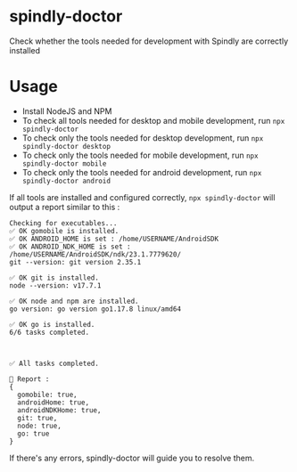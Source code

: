# spindly-doctor
Check whether the tools needed for development with Spindly are correctly installed

# Usage

- Install NodeJS and NPM
- To check all tools needed for desktop and mobile development, run `npx spindly-doctor`
- To check only the tools needed for desktop development, run `npx spindly-doctor desktop`
- To check only the tools needed for mobile development, run `npx spindly-doctor mobile`
- To check only the tools needed for android development, run `npx spindly-doctor android`

If all tools are installed and configured correctly, `npx spindly-doctor` will output a report similar to this :

```
Checking for executables...
✅ OK gomobile is installed.
✅ OK ANDROID_HOME is set : /home/USERNAME/AndroidSDK
✅ OK ANDROID_NDK_HOME is set : /home/USERNAME/AndroidSDK/ndk/23.1.7779620/
git --version: git version 2.35.1

✅ OK git is installed.
node --version: v17.7.1

✅ OK node and npm are installed.
go version: go version go1.17.8 linux/amd64

✅ OK go is installed.
6/6 tasks completed.



✅ All tasks completed.

📝 Report : 
{
  gomobile: true,
  androidHome: true,
  androidNDKHome: true,
  git: true,
  node: true,
  go: true
}
```

If there's any errors, spindly-doctor will guide you to resolve them.
